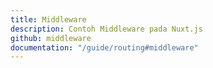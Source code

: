 ```yaml
---
title: Middleware
description: Contoh Middleware pada Nuxt.js
github: middleware
documentation: "/guide/routing#middleware"
---
```

